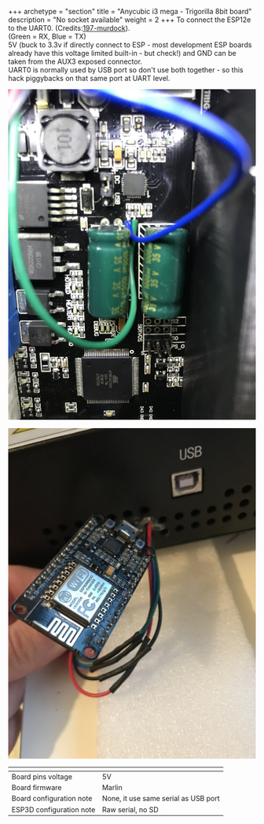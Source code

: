 +++
archetype = "section"
title = "Anycubic i3 mega - Trigorilla 8bit board"
description = "No socket available"
weight = 2
+++
To connect the ESP12e to the UART0. (Credits:[197-murdock](https://www.lesimprimantes3d.fr/forum/profile/197-murdock/)).  
(Green = RX, Blue = TX)  
5V (buck to 3.3v if directly connect to ESP - most development ESP boards already have this voltage limited built-in - but check!) and GND can be taken from the AUX3 exposed connector.  
UART0 is normally used by USB port so don't use both together - so this hack piggybacks on that same port at UART level.  

![step1](board.jpg?width=300px)

![step2](nodemcu.jpg?width=300px)

| <!-- -->  | <!-- --> |
|-|-|
| Board pins voltage | 5V |
| Board firmware | Marlin | 
| Board configuration note | None, it use same serial as USB port |
| ESP3D configuration note | Raw serial, no SD |